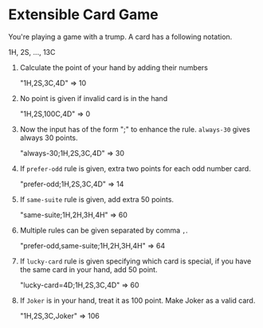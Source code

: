 
# Extensible Card Game

You're playing a game with a trump. A card has a following notation.

1H, 2S, ..., 13C

1. Calculate the point of your hand by adding their numbers

   "1H,2S,3C,4D" => 10

1. No point is given if invalid card is in the hand

   "1H,2S,100C,4D" => 0

1. Now the input has of the form "<rule-name>;<hand>" to enhance the rule.
   `always-30` gives always 30 points.

   "always-30;1H,2S,3C,4D"              => 30

1. If `prefer-odd` rule is given, extra two points for each odd number card.

   "prefer-odd;1H,2S,3C,4D"             => 14

1. If `same-suite` rule is given, add extra 50 points.

   "same-suite;1H,2H,3H,4H"             => 60

1. Multiple rules can be given separated by comma `,`.

   "prefer-odd,same-suite;1H,2H,3H,4H"  => 64

1. If `lucky-card` rule is given specifying which card is special, if you
   have the same card in your hand, add 50 point.

   "lucky-card=4D;1H,2S,3C,4D" => 60

1. If `Joker` is in your hand, treat it as 100 point. Make Joker as a valid card.

   "1H,2S,3C,Joker" => 106
